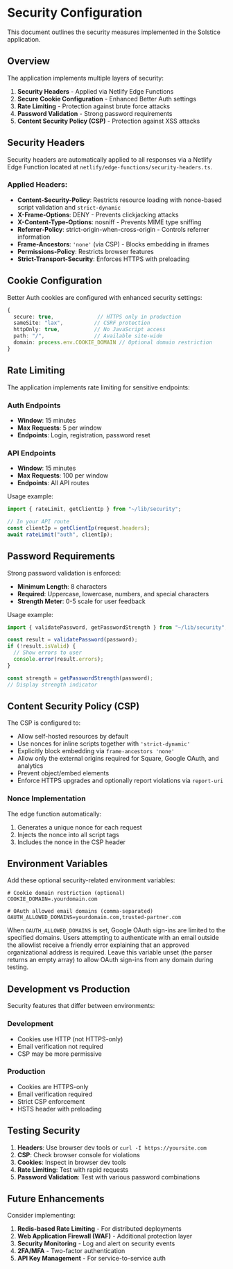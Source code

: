 # Security Configuration

This document outlines the security measures implemented in the Solstice application.

## Overview

The application implements multiple layers of security:

1. **Security Headers** - Applied via Netlify Edge Functions
2. **Secure Cookie Configuration** - Enhanced Better Auth settings
3. **Rate Limiting** - Protection against brute force attacks
4. **Password Validation** - Strong password requirements
5. **Content Security Policy (CSP)** - Protection against XSS attacks

## Security Headers

Security headers are automatically applied to all responses via a Netlify Edge Function located at `netlify/edge-functions/security-headers.ts`.

### Applied Headers:

- **Content-Security-Policy**: Restricts resource loading with nonce-based script validation and `strict-dynamic`
- **X-Frame-Options**: DENY - Prevents clickjacking attacks
- **X-Content-Type-Options**: nosniff - Prevents MIME type sniffing
- **Referrer-Policy**: strict-origin-when-cross-origin - Controls referrer information
- **Frame-Ancestors**: `'none'` (via CSP) - Blocks embedding in iframes
- **Permissions-Policy**: Restricts browser features
- **Strict-Transport-Security**: Enforces HTTPS with preloading

## Cookie Configuration

Better Auth cookies are configured with enhanced security settings:

```typescript
{
  secure: true,              // HTTPS only in production
  sameSite: "lax",          // CSRF protection
  httpOnly: true,           // No JavaScript access
  path: "/",                // Available site-wide
  domain: process.env.COOKIE_DOMAIN // Optional domain restriction
}
```

## Rate Limiting

The application implements rate limiting for sensitive endpoints:

### Auth Endpoints

- **Window**: 15 minutes
- **Max Requests**: 5 per window
- **Endpoints**: Login, registration, password reset

### API Endpoints

- **Window**: 15 minutes
- **Max Requests**: 100 per window
- **Endpoints**: All API routes

Usage example:

```typescript
import { rateLimit, getClientIp } from "~/lib/security";

// In your API route
const clientIp = getClientIp(request.headers);
await rateLimit("auth", clientIp);
```

## Password Requirements

Strong password validation is enforced:

- **Minimum Length**: 8 characters
- **Required**: Uppercase, lowercase, numbers, and special characters
- **Strength Meter**: 0-5 scale for user feedback

Usage example:

```typescript
import { validatePassword, getPasswordStrength } from "~/lib/security";

const result = validatePassword(password);
if (!result.isValid) {
  // Show errors to user
  console.error(result.errors);
}

const strength = getPasswordStrength(password);
// Display strength indicator
```

## Content Security Policy (CSP)

The CSP is configured to:

- Allow self-hosted resources by default
- Use nonces for inline scripts together with `'strict-dynamic'`
- Explicitly block embedding via `frame-ancestors 'none'`
- Allow only the external origins required for Square, Google OAuth, and analytics
- Prevent object/embed elements
- Enforce HTTPS upgrades and optionally report violations via `report-uri`

### Nonce Implementation

The edge function automatically:

1. Generates a unique nonce for each request
2. Injects the nonce into all script tags
3. Includes the nonce in the CSP header

## Environment Variables

Add these optional security-related environment variables:

```env
# Cookie domain restriction (optional)
COOKIE_DOMAIN=.yourdomain.com

# OAuth allowed email domains (comma-separated)
OAUTH_ALLOWED_DOMAINS=yourdomain.com,trusted-partner.com
```

When `OAUTH_ALLOWED_DOMAINS` is set, Google OAuth sign-ins are limited to the specified domains. Users attempting to authenticate with an email outside the allowlist receive a friendly error explaining that an approved organizational address is required. Leave this variable unset (the parser returns an empty array) to allow OAuth sign-ins from any domain during testing.

## Development vs Production

Security features that differ between environments:

### Development

- Cookies use HTTP (not HTTPS-only)
- Email verification not required
- CSP may be more permissive

### Production

- Cookies are HTTPS-only
- Email verification required
- Strict CSP enforcement
- HSTS header with preloading

## Testing Security

1. **Headers**: Use browser dev tools or `curl -I https://yoursite.com`
2. **CSP**: Check browser console for violations
3. **Cookies**: Inspect in browser dev tools
4. **Rate Limiting**: Test with rapid requests
5. **Password Validation**: Test with various password combinations

## Future Enhancements

Consider implementing:

1. **Redis-based Rate Limiting** - For distributed deployments
2. **Web Application Firewall (WAF)** - Additional protection layer
3. **Security Monitoring** - Log and alert on security events
4. **2FA/MFA** - Two-factor authentication
5. **API Key Management** - For service-to-service auth
